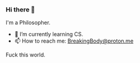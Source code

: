 ### Hi there 👋

I'm a Philosopher.

- 🌱 I’m currently learning CS.
- 📫 How to reach me: BreakingBody@proton.me

Fuck this world.
